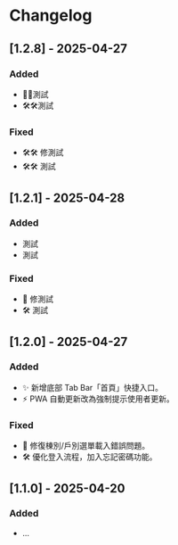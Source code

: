 # Changelog

## [1.2.8] - 2025-04-27
### Added
- 🐛🐛測試
- 🛠️🛠️測試

### Fixed
- 🛠️🛠️ 修測試
- 🛠️🛠️ 測試

## [1.2.1] - 2025-04-28
### Added
- 測試
- 測試

### Fixed
- 🐛 修測試
- 🛠️ 測試

## [1.2.0] - 2025-04-27
### Added
- ✨ 新增底部 Tab Bar「首頁」快捷入口。
- ⚡ PWA 自動更新改為強制提示使用者更新。

### Fixed
- 🐛 修復棟別/戶別選單載入錯誤問題。
- 🛠️ 優化登入流程，加入忘記密碼功能。

## [1.1.0] - 2025-04-20
### Added
- ... 